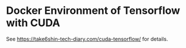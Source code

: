 # Docker Environment of Tensorflow with CUDA
See https://take6shin-tech-diary.com/cuda-tensorflow/ for details.
